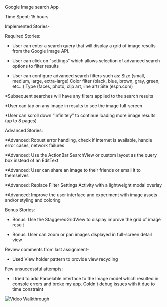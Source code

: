 Google Image search App

Time Spent: 15 hours

Implemented Stories-

Required Stories:

* User can enter a search query that will display a grid of image results from the Google Image API.

* User can click on "settings" which allows selection of advanced search options to filter results

* User can configure advanced search filters such as:
Size (small, medium, large, extra-large)
Color filter (black, blue, brown, gray, green, etc...)
Type (faces, photo, clip art, line art)
Site (espn.com)

*Subsequent searches will have any filters applied to the search results

*User can tap on any image in results to see the image full-screen

*User can scroll down “infinitely” to continue loading more image results (up to 8 pages)


Advanced Stories:

*Advanced: Robust error handling, check if internet is available, handle error cases, network failures

*Advanced: Use the ActionBar SearchView or custom layout as the query box instead of an EditText

*Advanced: User can share an image to their friends or email it to themselves

*Advanced: Replace Filter Settings Activity with a lightweight modal overlay

*Advanced: Improve the user interface and experiment with image assets and/or styling and coloring

Bonus Stories:
 
* Bonus: Use the StaggeredGridView to display improve the grid of image result
 
 
* Bonus: User can zoom or pan images displayed in full-screen detail view

Review comments from last assignment-

* Used View holder pattern to provide view recycling


Few unsuccessful attempts:
* I tried to add Parcelable interface to the Image model which resulted in console errors and broke my app. 
Coldn't debug issues with it due to time constraint


![Video Walkthrough](GoogleImageSearch.gif)
